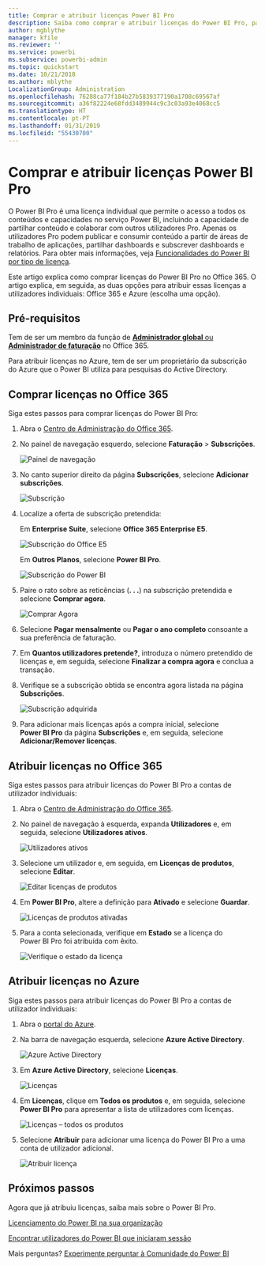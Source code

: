 ```yaml
---
title: Comprar e atribuir licenças Power BI Pro
description: Saiba como comprar e atribuir licenças do Power BI Pro, para que os utilizadores possam aceder a todos os conteúdos e capacidades no serviço Power BI.
author: mgblythe
manager: kfile
ms.reviewer: ''
ms.service: powerbi
ms.subservice: powerbi-admin
ms.topic: quickstart
ms.date: 10/21/2018
ms.author: mblythe
LocalizationGroup: Administration
ms.openlocfilehash: 76288ca77f184b27b5839377190a1708c69567af
ms.sourcegitcommit: a36f82224e68fdd3489944c9c3c03a93e4068cc5
ms.translationtype: HT
ms.contentlocale: pt-PT
ms.lasthandoff: 01/31/2019
ms.locfileid: "55430700"
---
```

# <a name="purchase-and-assign-power-bi-pro-licenses"></a>Comprar e atribuir licenças Power BI Pro

O Power BI Pro é uma licença individual que permite o acesso a todos os conteúdos e capacidades no serviço Power BI, incluindo a capacidade de partilhar conteúdo e colaborar com outros utilizadores Pro. Apenas os utilizadores Pro podem publicar e consumir conteúdo a partir de áreas de trabalho de aplicações, partilhar dashboards e subscrever dashboards e relatórios. Para obter mais informações, veja [Funcionalidades do Power BI por tipo de licença](service-features-license-type.md).

Este artigo explica como comprar licenças do Power BI Pro no Office 365. O artigo explica, em seguida, as duas opções para atribuir essas licenças a utilizadores individuais: Office 365 e Azure (escolha uma opção).

## <a name="prerequisites"></a>Pré-requisitos

Tem de ser um membro da função de [**Administrador global** ou **Administrador de faturação**](https://support.office.com/article/about-office-365-admin-roles-da585eea-f576-4f55-a1e0-87090b6aaa9d) no Office 365.

Para atribuir licenças no Azure, tem de ser um proprietário da subscrição do Azure que o Power BI utiliza para pesquisas do Active Directory.

## <a name="purchase-licenses-in-office-365"></a>Comprar licenças no Office 365

Siga estes passos para comprar licenças do Power BI Pro:

1. Abra o [Centro de Administração do Office 365](https://portal.office.com/adminportal/home#/homepage).

2. No painel de navegação esquerdo, selecione **Faturação** > **Subscrições**.

    ![Painel de navegação](media/service-admin-purchasing-power-bi-pro/service-purchasing-power-bi-pro-01.png)

3. No canto superior direito da página **Subscrições**, selecione **Adicionar subscrições**.

    ![Subscrição](media/service-admin-purchasing-power-bi-pro/service-purchasing-power-bi-pro-02.png)

4. Localize a oferta de subscrição pretendida:

    Em **Enterprise Suite**, selecione **Office 365 Enterprise E5**.

    ![Subscrição do Office E5](media/service-admin-purchasing-power-bi-pro/service-purchasing-power-bi-pro-03.png)

    Em **Outros Planos**, selecione **Power BI Pro**.

    ![Subscrição do Power BI](media/service-admin-purchasing-power-bi-pro/service-purchasing-power-bi-pro-04.png)

5. Paire o rato sobre as reticências (**. . .**) na subscrição pretendida e selecione **Comprar agora**.

    ![Comprar Agora](media/service-admin-purchasing-power-bi-pro/service-purchasing-power-bi-pro-05.png)

6. Selecione **Pagar mensalmente** ou **Pagar o ano completo** consoante a sua preferência de faturação.

7. Em **Quantos utilizadores pretende?**, introduza o número pretendido de licenças e, em seguida, selecione **Finalizar a compra agora** e conclua a transação.

8. Verifique se a subscrição obtida se encontra agora listada na página **Subscrições**.

   ![Subscrição adquirida](media/service-admin-purchasing-power-bi-pro/service-purchasing-power-bi-pro-06.png)

9. Para adicionar mais licenças após a compra inicial, selecione **Power BI Pro** da página **Subscrições** e, em seguida, selecione **Adicionar/Remover licenças**.

## <a name="assign-licenses-in-office-365"></a>Atribuir licenças no Office 365

Siga estes passos para atribuir licenças do Power BI Pro a contas de utilizador individuais:

1. Abra o [Centro de Administração do Office 365](https://portal.office.com/adminportal/home#/homepage).

2. No painel de navegação à esquerda, expanda **Utilizadores** e, em seguida, selecione **Utilizadores ativos**.

    ![Utilizadores ativos](media/service-admin-purchasing-power-bi-pro/service-assigning-power-bi-pro-licenses-05.png)

3. Selecione um utilizador e, em seguida, em **Licenças de produtos**, selecione **Editar**.

    ![Editar licenças de produtos](media/service-admin-purchasing-power-bi-pro/service-assigning-power-bi-pro-licenses-06.png)

4. Em **Power BI Pro**, altere a definição para **Ativado** e selecione **Guardar**.

    ![Licenças de produtos ativadas](media/service-admin-purchasing-power-bi-pro/service-assigning-power-bi-pro-licenses-07.png)

5. Para a conta selecionada, verifique em **Estado** se a licença do Power BI Pro foi atribuída com êxito.

    ![Verifique o estado da licença](media/service-admin-purchasing-power-bi-pro/service-assigning-power-bi-pro-licenses-08.png)

## <a name="assign-licenses-in-azure"></a>Atribuir licenças no Azure

Siga estes passos para atribuir licenças do Power BI Pro a contas de utilizador individuais:

1. Abra o [portal do Azure](https://ms.portal.azure.com/#@microsoft.onmicrosoft.com/dashboard/private/39bc3cf7-31a4-43f6-954c-f2d69ca2f0).

2. Na barra de navegação esquerda, selecione **Azure Active Directory**.

    ![Azure Active Directory](media/service-admin-purchasing-power-bi-pro/service-assigning-power-bi-pro-licenses-01.png)

3. Em **Azure Active Directory**, selecione **Licenças**.

    ![Licenças](media/service-admin-purchasing-power-bi-pro/service-assigning-power-bi-pro-licenses-02.png)

4. Em **Licenças**, clique em **Todos os produtos** e, em seguida, selecione **Power BI Pro** para apresentar a lista de utilizadores com licenças.

    ![Licenças – todos os produtos](media/service-admin-purchasing-power-bi-pro/service-assigning-power-bi-pro-licenses-03.png)

5. Selecione **Atribuir** para adicionar uma licença do Power BI Pro a uma conta de utilizador adicional.

    ![Atribuir licença](media/service-admin-purchasing-power-bi-pro/service-assigning-power-bi-pro-licenses-04.png)

## <a name="next-steps"></a>Próximos passos

Agora que já atribuiu licenças, saiba mais sobre o Power BI Pro.

[Licenciamento do Power BI na sua organização](service-admin-licensing-organization.md)

[Encontrar utilizadores do Power BI que iniciaram sessão](service-admin-access-usage.md)

Mais perguntas? [Experimente perguntar à Comunidade do Power BI](https://community.powerbi.com/)
